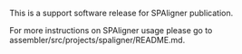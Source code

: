 This is a support software release for SPAligner publication.

For more instructions on SPAligner usage please go to assembler/src/projects/spaligner/README.md.